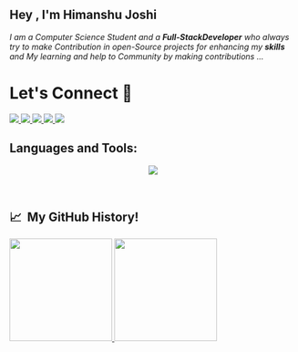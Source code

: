
## Hey , I'm Himanshu Joshi
<p>
  <em>
    I am a Computer Science Student and a <b>Full-StackDeveloper</b> who always try to make Contribution in open-Source projects for enhancing my <b>skills</b> and My learning and help to Community by making contributions ...
  </em>  
</p>
<h1 align="left">
  Let's Connect 💬
</h1>

<p align="left">
 <a href="https://www.linkedin.com/in/himanshujoshi011/">
    <img src="https://img.shields.io/badge/LinkedIn-0077B5?style=for-the-badge&logo=linkedin&logoColor=white" />
  </a>
<a href="https://twitter.com/himanshuJ144">
   <img src="https://img.shields.io/badge/Twitter-1DA1F2?style=for-the-badge&logo=twitter&logoColor=white" />
</a>
  <a href="https://twitter.com/himanshuJ144">
   <img src="https://img.shields.io/badge/Instagram-E4405F?style=for-the-badge&logo=instagram&logoColor=white" />
  </a>
   <a href="https://hashnode.com/@Himanj">
   <img src="https://img.shields.io/badge/Hashnode-2962FF?style=for-the-badge&logo=hashnode&logoColor=white" />
  </a>
  <a href="https://leetcode.com/himanj01/">
   <img src="https://img.shields.io/badge/-LeetCode-FFA116?style=for-the-badge&logo=LeetCode&logoColor=black" />
  </a>
  </br>
</p>


<h2 align="left">Languages and Tools:</h2>

<p align="center">
  <a href="https://skillicons.dev">
    <img src="https://skillicons.dev/icons?i=java,html,css,bootstrap,js,express,git,github,linux,docker,nodejs,nginx,linux,c,cpp,vim,mongodb,mysql,postman,powershell,react,aws" />
  </a>
</p>

</br>

<h2> 📈 &nbsp;My GitHub History!</h2>

<a href="https://github.com/HimanshuJ011">
  <img height="180em" src="https://github-readme-stats.vercel.app/api?username=HimanshuJ011&theme=noctis_minimus&show_icons=true" />
  <img height="180em" src="https://github-readme-stats.vercel.app/api/top-langs/?username=HimanshuJ011&theme=noctis_minimus&layout=compact" />
</a>

<a src ="https://github.com/HimanshuJ011/HimanshuJ011/blob/output/github-contribution-grid-snake.gif"></a>

